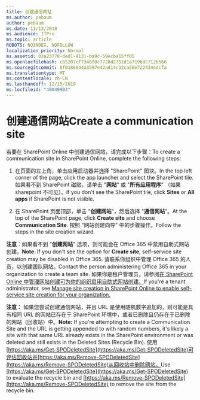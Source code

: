 ```yaml
---
title: 创建通信网站
ms.author: pebaum
author: pebaum
ms.date: 11/13/2018
ms.audience: ITPro
ms.topic: article
ROBOTS: NOINDEX, NOFOLLOW
localization_priority: Normal
ms.assetid: 03a23778-ded1-4131-ba9c-59ecba15ff05
ms.openlocfilehash: cb5207ef7348f0c7728d2752d1a7196dc712b566
ms.sourcegitcommit: 0f0186044a3597e42ad14c32ca58e7224344dcfa
ms.translationtype: MT
ms.contentlocale: zh-CN
ms.lasthandoff: 12/15/2019
ms.locfileid: "40049903"
---
```

# <a name="create-a-communication-site"></a><span data-ttu-id="11e38-102">创建通信网站</span><span class="sxs-lookup"><span data-stu-id="11e38-102">Create a communication site</span></span>

<span data-ttu-id="11e38-103">若要在 SharePoint Online 中创建通信网站，请完成以下步骤：</span><span class="sxs-lookup"><span data-stu-id="11e38-103">To create a communication site in SharePoint Online, complete the following steps:</span></span> 
  
1. <span data-ttu-id="11e38-104">在页面的左上角，单击应用启动器并选择 "SharePoint" 图块。</span><span class="sxs-lookup"><span data-stu-id="11e38-104">In the top left corner of the page, click the app launcher and select the SharePoint tile.</span></span> <span data-ttu-id="11e38-105">如果看不到 SharePoint 磁贴，请单击 "**网站**" 或 "**所有应用程序**" （如果 sharepoint 不可见）。</span><span class="sxs-lookup"><span data-stu-id="11e38-105">If you don't see the SharePoint tile, click **Sites** or **All apps** if SharePoint is not visible.</span></span> 
    
2. <span data-ttu-id="11e38-106">在 SharePoint 页面顶部，单击 "**创建网站**"，然后选择 "**通信网站**"。</span><span class="sxs-lookup"><span data-stu-id="11e38-106">At the top of the SharePoint page, click **Create site** and choose **Communication Site**.</span></span> <span data-ttu-id="11e38-107">按照 "网站创建向导" 中的步骤操作。</span><span class="sxs-lookup"><span data-stu-id="11e38-107">Follow the steps in the site creation wizard.</span></span> 
    
 <span data-ttu-id="11e38-108">**注意**：如果看不到 "**创建网站**" 选项，则可能会在 Office 365 中禁用自助式网站创建。</span><span class="sxs-lookup"><span data-stu-id="11e38-108">**Note**: If you don't see the option for **Create site**, self-service site creation may be disabled in Office 365.</span></span> <span data-ttu-id="11e38-109">请联系你组织中管理 Office 365 的人员，以创建团队网站。</span><span class="sxs-lookup"><span data-stu-id="11e38-109">Contact the person administering Office 365 in your organization to create a team site.</span></span> <span data-ttu-id="11e38-110">如果你是租户管理员，请参阅[在 SharePoint Online 中管理网站创建可为你的组织启用自助式网站创建。](https://go.microsoft.com/fwlink/?linkid=2018780)</span><span class="sxs-lookup"><span data-stu-id="11e38-110">If you're a tenant administrator, see [Manage site creation in SharePoint Online to enable self-service site creation for your organization.](https://go.microsoft.com/fwlink/?linkid=2018780)</span></span>
  
 <span data-ttu-id="11e38-111">**注意：** 如果您尝试创建通信网站，并且 URL 是使用随机数字追加的，则可能是具有相同 URL 的网站已存在于 SharePoint 环境中，或者已删除且仍存在于已删除的网站（回收站）中。</span><span class="sxs-lookup"><span data-stu-id="11e38-111">**Note:** If you're attempting to create a Communication Site and the URL is getting appended to with random numbers, it's likely a site with that same URL already exists in the SharePoint environment or was deleted and still exists in the Deleted Sites (Recycle Bin).</span></span> <span data-ttu-id="11e38-112">使用[https://aka.ms/Get-SPODeletedSite](https://aka.ms/Get-SPODeletedSite)可评估回收站并[https://aka.ms/Remove-SPODeletedSite](https://aka.ms/Remove-SPODeletedSite)从回收站中删除网站。</span><span class="sxs-lookup"><span data-stu-id="11e38-112">Use [https://aka.ms/Get-SPODeletedSite](https://aka.ms/Get-SPODeletedSite) to evaluate the recycle bin and [https://aka.ms/Remove-SPODeletedSite](https://aka.ms/Remove-SPODeletedSite) to remove the site from the recycle bin.</span></span> 
  

